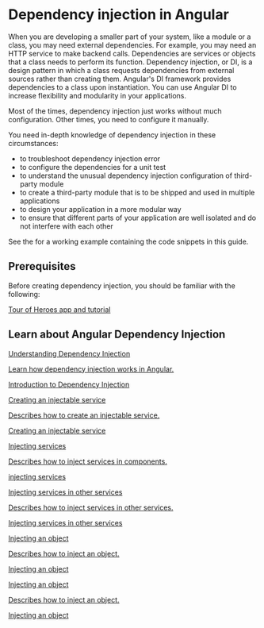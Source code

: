 # Dependency injection in Angular

When you are developing a smaller part of your system, like a module or a class, you may need external dependencies. For example, you may need an HTTP service to make backend calls. Dependencies are services or objects that a class needs to perform its function. Dependency injection, or DI, is a design pattern in which a class requests dependencies from external sources rather than creating them. Angular's DI framework provides dependencies to a class upon instantiation. You can use Angular DI to increase flexibility and modularity in your applications. 

Most of the times, dependency injection just works without much configuration. Other times, you need to configure it manually.

You need in-depth knowledge of dependency injection in these circumstances:

* to troubleshoot dependency injection error
* to configure the dependencies for a unit test
* to understand the unusual dependency injection configuration of third-party module
* to create a third-party module that is to be shipped and used in multiple applications
* to design your application in a more modular way
* to ensure that different parts of your application are well isolated and do not interfere with each other


<div class="alert is-helpful">

See the <live-example></live-example> for a working example containing the code snippets in this guide.

</div>

## Prerequisites

Before creating dependency injection, you should be familiar with the following:

[Tour of Heroes app and tutorial](tutorial)

## Learn about Angular Dependency Injection

<div class="card-container">
  <a href="guide/dependency-injection" class="docs-card" title="Understanding Dependency Injection">
    <section>Understanding Dependency Injection</section>
    <p>Learn how dependency injection works in Angular.</p>
    <p class="card-footer">Introduction to Dependency Injection</p>
  </a>
  <a href="guide/creating-injectable-service" class="docs-card" title="Creating an injectable service">
    <section>Creating an injectable service</section>
    <p>Describes how to create an injectable service.</p>
    <p class="card-footer">Creating an injectable service</p>
  </a>
  <a href="guide/inject-service-in-component" class="docs-card" title="Injecting services">
    <section>Injecting services</section>
    <p>Describes how to inject services in components.</p>
    <p class="card-footer">injecting services</p>
  </a>
  <a href="guide/inject-service-in-service" class="docs-card" title="Injecting services in other services">
    <section>Injecting services in other services</section>
    <p>Describes how to inject services in other services.</p>
    <p class="card-footer">Injecting services in other services</p>
  </a>
  <a href="guide/inject-object" class="docs-card" title="Injecting an object">
    <section>Injecting an object</section>
    <p>Describes how to inject an object.</p>
    <p class="card-footer">Injecting an object</p>
  </a>
  <a href="guide/inject-object" class="docs-card" title="Injecting an object">
    <section>Injecting an object</section>
    <p>Describes how to inject an object.</p>
    <p class="card-footer">Injecting an object</p>
  </a>
</div>